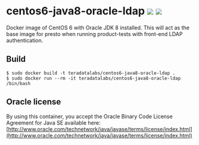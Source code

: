 # centos6-java8-oracle-ldap [![][layers-badge]][layers-link] [![][version-badge]][dockerhub-link]
           
[layers-badge]: https://images.microbadger.com/badges/image/teradatalabs/centos6-java8-oracle-ldap.svg
[layers-link]: https://microbadger.com/images/teradatalabs/centos6-java8-oracle-ldap
[version-badge]: https://images.microbadger.com/badges/version/teradatalabs/centos6-java8-oracle-ldap.svg
[dockerhub-link]: https://hub.docker.com/r/teradatalabs/centos6-java8-oracle-ldap

Docker image of CentOS 6 with Oracle JDK 8 installed. This will act
as the base image for presto when running product-tests with front-end
LDAP authentication.

## Build

```
$ sudo docker build -t teradatalabs/centos6-java8-oracle-ldap .
$ sudo docker run --rm -it teradatalabs/centos6-java8-oracle-ldap /bin/bash
```

## Oracle license

By using this container, you accept the Oracle Binary Code License Agreement for Java SE available here:
[http://www.oracle.com/technetwork/java/javase/terms/license/index.html](http://www.oracle.com/technetwork/java/javase/terms/license/index.html)
